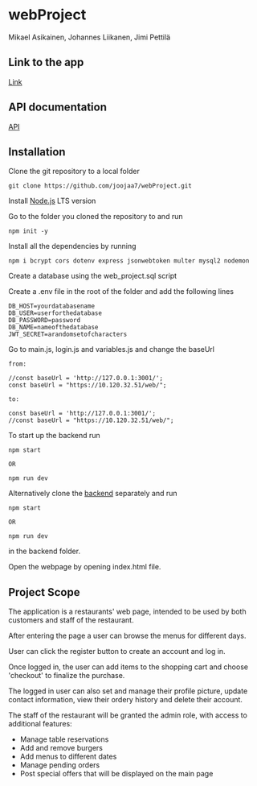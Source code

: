 # webProject

Mikael Asikainen, Johannes Liikanen, Jimi Pettilä

## Link to the app
[Link](https://users.metropolia.fi/~mikaelea/project/views/)
## API documentation

[API](https://users.metropolia.fi/~mikaelea/API/)

## Installation

Clone the git repository to a local folder
```
git clone https://github.com/joojaa7/webProject.git
```
Install [Node.js](https://nodejs.org/en) LTS version

Go to the folder you cloned the repository to and run
```
npm init -y
```
Install all the dependencies by running

```
npm i bcrypt cors dotenv express jsonwebtoken multer mysql2 nodemon
```
Create a database using the web_project.sql script

Create a .env file in the root of the folder and add the following lines

```
DB_HOST=yourdatabasename
DB_USER=userforthedatabase
DB_PASSWORD=password
DB_NAME=nameofthedatabase
JWT_SECRET=arandomsetofcharacters
```
Go to main.js, login.js and variables.js and change the baseUrl

```
from:

//const baseUrl = 'http://127.0.0.1:3001/';
const baseUrl = "https://10.120.32.51/web/";

to:

const baseUrl = 'http://127.0.0.1:3001/';
//const baseUrl = "https://10.120.32.51/web/";
```

To start up the backend run

```
npm start

OR

npm run dev
```

Alternatively clone the [backend](https://github.com/joojaa7/webProject_backend) separately and run
```
npm start

OR

npm run dev
```
in the backend folder.

Open the webpage by opening index.html file.

## Project Scope

The application is a restaurants' web page, intended to be used by both customers and staff of the restaurant.

After entering the page a user can browse the menus for different days.

User can click the register button to create an account and log in.

Once logged in, the user can add items to the shopping cart and choose 'checkout' to finalize the purchase.

The logged in user can also set and manage their profile picture, update contact information, view their ordery history and delete their account.

The staff of the restaurant will be granted the admin role, with access to additional features:

- Manage table reservations
- Add and remove burgers
- Add menus to different dates
- Manage pending orders
- Post special offers that will be displayed on the main page


